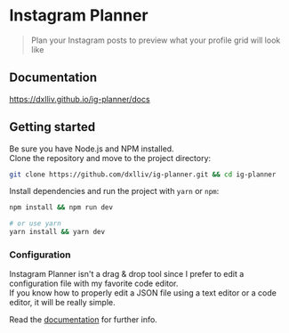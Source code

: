 # Instagram Planner
> Plan your Instagram posts to preview what your profile grid will look like

## Documentation

https://dxlliv.github.io/ig-planner/docs

## Getting started

Be sure you have Node.js and NPM installed.  
Clone the repository and move to the project directory:
```bash
git clone https://github.com/dxlliv/ig-planner.git && cd ig-planner
```

Install dependencies and run the project with `yarn` or `npm`:
``` bash
npm install && npm run dev

# or use yarn
yarn install && yarn dev
```

### Configuration

Instagram Planner isn't a drag & drop tool since I prefer to edit a configuration file with my favorite code editor.    
If you know how to properly edit a JSON file using a text editor or a code editor, it will be really simple.

Read the [documentation](https://dxlliv.github.io/ig-planner/docs) for further info.